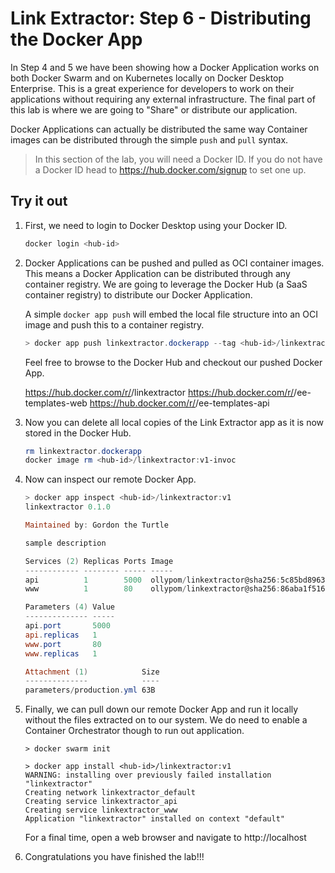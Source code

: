 # Link Extractor: Step 6 - Distributing the Docker App

In Step 4 and 5 we have been showing how a Docker Application works on both
Docker Swarm and on Kubernetes locally on Docker Desktop Enterprise. This is a
great experience for developers to work on their applications without requiring
any external infrastructure. The final part of this lab is where we are going to
"Share" or distribute our application.

Docker Applications can actually be distributed the same way Container images
can be distributed through the simple `push` and `pull` syntax.

> In this section of the lab, you will need a Docker ID. If you do not have a
> Docker ID head to https://hub.docker.com/signup to set one up.

## Try it out

1) First, we need to login to Docker Desktop using your Docker ID.

   ```powershell
   docker login <hub-id>
   ```

2) Docker Applications can be pushed and pulled as OCI container images. This
   means a Docker Application can be distributed through any container registry.
   We are going to leverage the Docker Hub (a SaaS container registry) to
   distribute our Docker Application.

   A simple `docker app push` will embed the local file structure into an OCI
   image and push this to a container registry.

   ```powershell
   > docker app push linkextractor.dockerapp --tag <hub-id>/linkextractor:v1
   ```

   Feel free to browse to the Docker Hub and checkout our pushed Docker App.

   https://hub.docker.com/r/<hub-id>/linkextractor
   https://hub.docker.com/r/<hub-id>/ee-templates-web
   https://hub.docker.com/r/<hub-id>/ee-templates-api

3) Now you can delete all local copies of the Link Extractor app as it is now
   stored in the Docker Hub.

   ```powershell
   rm linkextractor.dockerapp
   docker image rm <hub-id>/linkextractor:v1-invoc
   ```

4) Now can inspect our remote Docker App. 

   ```powershell
   > docker app inspect <hub-id>/linkextractor:v1
   linkextractor 0.1.0
   
   Maintained by: Gordon the Turtle
   
   sample description
   
   Services (2) Replicas Ports Image
   ------------ -------- ----- -----
   api          1        5000  ollypom/linkextractor@sha256:5c85bd896335b6ebc08c95d573ab80d3ef0275cfd61688ca39e7dfbd5be2a4ba
   www          1        80    ollypom/linkextractor@sha256:86aba1f516b447634ba56b8c4dd347ae38e87221e8225a4765245817ce271a89
   
   Parameters (4) Value
   -------------- -----
   api.port       5000
   api.replicas   1
   www.port       80
   www.replicas   1
   
   Attachment (1)            Size
   --------------            ----
   parameters/production.yml 63B
   ```

5) Finally, we can pull down our remote Docker App and run it locally without
   the files extracted on to our system. We do need to enable a Container
   Orchestrator though to run out application.

   ```
   > docker swarm init
   
   > docker app install <hub-id>/linkextractor:v1
   WARNING: installing over previously failed installation "linkextractor"
   Creating network linkextractor_default
   Creating service linkextractor_api
   Creating service linkextractor_www
   Application "linkextractor" installed on context "default"
   ```

   For a final time, open a web browser and navigate to http://localhost

6) Congratulations you have finished the lab!!!